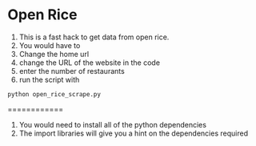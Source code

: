 Open Rice
==========


1. This is a fast hack to get data from open rice. 
2. You would have to 
  1. Change the home url
  2. change the URL of the website in the code 
  3. enter the number of restaurants
3. run the script with 
```
python open_rice_scrape.py
```

============
1. You would need to install all of the python dependencies
2. The import libraries will give you a hint on the dependencies required
 

